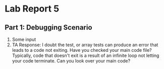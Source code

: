 # Lab Report 5
## Part 1: Debugging Scenario
1. Some input
2. TA Response: I doubt the test, or array tests can produce an error that leads to a code not exiting. Have you checked your main code file? Typically, code that doesn't exit is a result of an infinite loop not letting your code terminate. Can you look over your main code?
